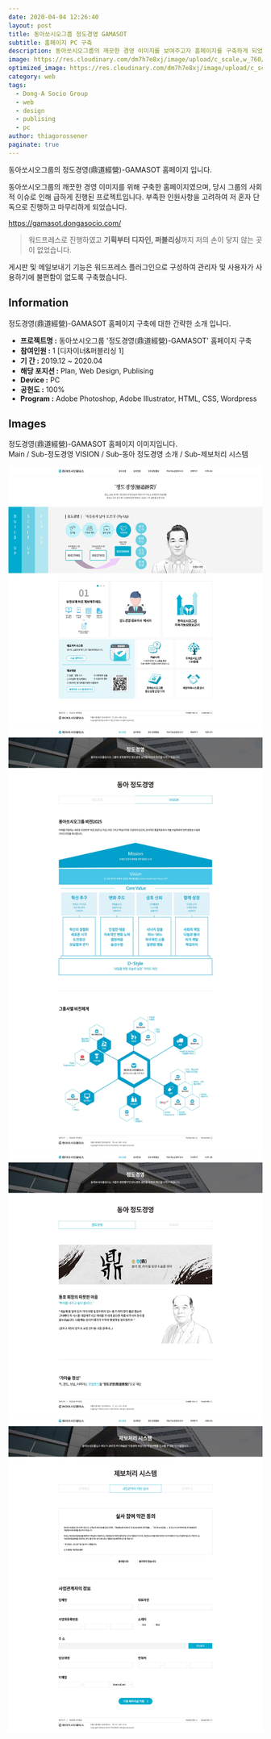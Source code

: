 ```yaml
---
date: 2020-04-04 12:26:40
layout: post
title: 동아쏘시오그룹 정도경영 GAMASOT
subtitle: 홈페이지 PC 구축
description: 동아쏘시오그룹의 깨끗한 경영 이미지를 보여주고자 홈페이지를 구축하게 되었습니다.
image: https://res.cloudinary.com/dm7h7e8xj/image/upload/c_scale,w_760/v1506079212/jekflix-capa_vfhuzh.png
optimized_image: https://res.cloudinary.com/dm7h7e8xj/image/upload/c_scale,w_380/v1506079212/jekflix-capa_vfhuzh.png
category: web
tags:
  - Dong-A Socio Group
  - web
  - design
  - publising
  - pc
author: thiagorossener
paginate: true
---
```


<link rel="stylesheet" href="/assets/css/slick.css">
<link rel="stylesheet" href="/assets/css/slick-theme.css">


동아쏘시오그룹의 정도경영(鼎道經營)-GAMASOT 홈페이지 입니다.

동아쏘시오그룹의 깨끗한 경영 이미지를 위해 구축한 홈페이지였으며, 당시 그룹의 사회적 이슈로 인해 급하게 진행된 프로젝트입니다.
부족한 인원사항을 고려하여 저 혼자 단독으로 진행하고 마무리하게 되었습니다.

<a href="https://gamasot.dongasocio.com/" target="_blank">https://gamasot.dongasocio.com/</a>


> 워드프레스로 진행하였고 **기획부터 디자인, 퍼블리싱**까지 저의 손이 닿지 않는 곳이 없었습니다.

게시판 및 메일보내기 기능은 워드프레스 플러그인으로 구성하여 관리자 및 사용자가 사용하기에 불편함이 없도록 구축했습니다.


<!--page-->

## Information

정도경영(鼎道經營)-GAMASOT 홈페이지 구축에 대한 간략한 소개 입니다.

- **프로젝트명 :** 동아쏘시오그룹 '정도경영(鼎道經營)-GAMASOT' 홈페이지 구축
- **참여인원 :** 1 [디자이너&퍼블리싱 1]
- **기 간 :** 2019.12 ~ 2020.04 
- **해당 포지션 :** Plan, Web Design, Publising
- **Device :** PC
- **공헌도 :** 100%
- **Program :** Adobe Photoshop, Adobe Illustrator, HTML, CSS, Wordpress


<!--page-->

## Images

정도경영(鼎道經營)-GAMASOT 홈페이지 이미지입니다.<br>
Main / Sub-정도경영 VISION / Sub-동아 정도경영 소개 / Sub-제보처리 시스템

<section class="quotes">
  <div class="bubble">
    <img src="/assets/img/slide/gamasot01.jpg" />
  </div>
  <div class="bubble">
    <img src="/assets/img/slide/gamasot02.jpg" /> 
  </div>
  <div class="bubble">
    <img src="/assets/img/slide/gamasot03.jpg" /> 
  </div>
  <div class="bubble">
    <img src="/assets/img/slide/gamasot04.jpg" /> 
  </div>
</section>

<p></p>
<p></p>



<!--page-->



<script type="text/javascript" src="https://cdnjs.cloudflare.com/ajax/libs/jquery/2.1.3/jquery.min.js"></script>
<script type="text/javascript" src="https://cdn.jsdelivr.net/jquery.slick/1.5.0/slick.min.js"></script>

<script>
	$('.quotes').slick({
  dots: true,
  infinite: true,
  autoplay: false,
  autoplaySpeed: 6000,
  speed: 800,
  slidesToShow: 1,
  adaptiveHeight: true
});
$( document ).ready(function() {
$('.no-fouc').removeClass('no-fouc');
});
</script>






